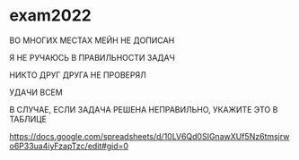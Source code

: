 # exam2022
ВО МНОГИХ МЕСТАХ МЕЙН НЕ ДОПИСАН



Я НЕ РУЧАЮСЬ В ПРАВИЛЬНОСТИ ЗАДАЧ



НИКТО ДРУГ ДРУГА НЕ ПРОВЕРЯЛ



УДАЧИ ВСЕМ


В СЛУЧАЕ, ЕСЛИ ЗАДАЧА РЕШЕНА НЕПРАВИЛЬНО, УКАЖИТЕ ЭТО В ТАБЛИЦЕ


https://docs.google.com/spreadsheets/d/10LV6Qd0SIGnawXUf5Nz6tmsjrwo6P33ua4iyFzapTzc/edit#gid=0
